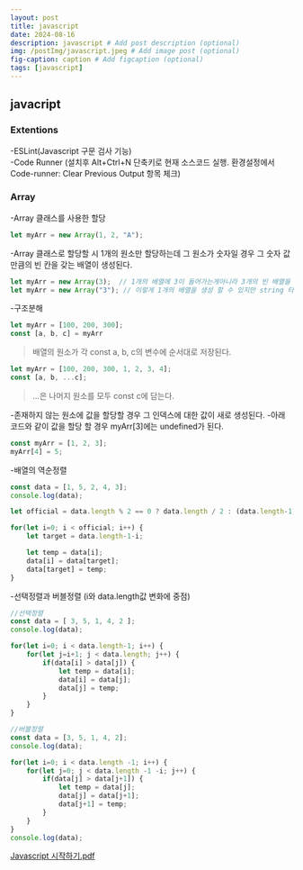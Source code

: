 ```yaml
---
layout: post
title: javascript
date: 2024-08-16
description: javascript # Add post description (optional)
img: /postImg/javascript.jpeg # Add image post (optional)
fig-caption: caption # Add figcaption (optional)
tags: [javascript]
---
```

## javacript

### Extentions
-ESLint(Javascript 구문 검사 기능)   
-Code Runner (설치후 Alt+Ctrl+N 단축키로 현재 소스코드 실행. 환경설정에서 Code-runner: Clear Previous Output 항목 체크)

### Array
-Array 클래스를 사용한 할당
```javascript
let myArr = new Array(1, 2, "A");
```
-Array 클래스로 할당할 시 1개의 원소만 할당하는데 그 원소가 숫자일 경우 그 숫자 값 만큼의 빈 칸을 갖는 배열이 생성된다.
```javascript
let myArr = new Array(3);  // 1개의 배열에 3이 들어가는게아니라 3개의 빈 배열을 생성
let myArr = new Array("3"); // 이렇게 1개의 배열을 생성 할 수 있지만 string 타입으로 생성되니 주의
```

-구조분해
```javascript
let myArr = [100, 200, 300];
const [a, b, c] = myArr
```
> 배열의 원소가 각 const a, b, c의 변수에 순서대로 저장된다.
```javascript
let myArr = [100, 200, 300, 1, 2, 3, 4];
const [a, b, ...c];
```
> ...은 나머지 원소를 모두 const c에 담는다.

-존재하지 않는 원소에 값을 할당할 경우 그 인덱스에 대한 값이 새로 생성된다. 
-아래 코드와 같이 값을 할당 할 경우 myArr[3]에는 undefined가 된다.
```javascript
const myArr = [1, 2, 3];
myArr[4] = 5;
```
-배열의 역순정렬
```javascript
const data = [1, 5, 2, 4, 3];
console.log(data);

let official = data.length % 2 == 0 ? data.length / 2 : (data.length-1) / 2;

for(let i=0; i < official; i++) {
    let target = data.length-1-i;

    let temp = data[i];
    data[i] = data[target];
    data[target] = temp;
}
```

-선택정렬과 버블정렬 (i와 data.length값 변화에 중점)
```javascript
//선택정렬
const data = [ 3, 5, 1, 4, 2 ];
console.log(data);

for(let i=0; i < data.length-1; i++) {
    for(let j=i+1; j < data.length; j++) {
        if(data[i] > data[j]) {
            let temp = data[i];
            data[i] = data[j];
            data[j] = temp;
        }
    }
}
```
```javascript
//버블정렬
const data = [3, 5, 1, 4, 2];
console.log(data);

for(let i=0; i < data.length -1; i++) {
    for(let j=0; j < data.length -1 -i; j++) {
        if(data[j] > data[j+1]) {
            let temp = data[j];
            data[j] = data[j+1];
            data[j+1] = temp;
        }
    }
}
console.log(data);
```

[Javascript 시작하기.pdf](https://github.com/user-attachments/files/16631995/Javascript.pdf)
